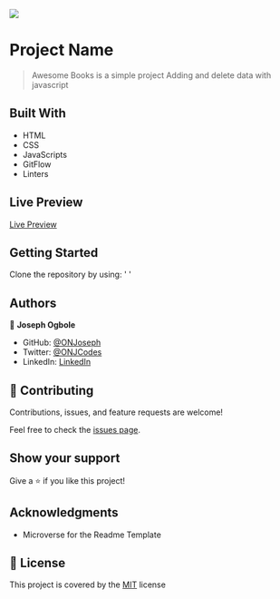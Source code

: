 ![](https://img.shields.io/badge/Microverse-blueviolet)

# Project Name

> Awesome Books is a simple project Adding and delete data with javascript


## Built With

- HTML
- CSS
- JavaScripts
- GitFlow
- Linters

## Live Preview

[Live Preview]()


## Getting Started

Clone the repository by using:
'  '


## Authors

👤 **Joseph Ogbole**

- GitHub: [@ONJoseph](https://github.com/ONJoseph)
- Twitter: [@ONJCodes](https://twitter.com/ONJCodes)
- LinkedIn: [LinkedIn](https://www.linkedin.com/in/o-n-joseph-ba8425147/)


## 🤝 Contributing

Contributions, issues, and feature requests are welcome!

Feel free to check the [issues page]().

## Show your support

Give a ⭐️ if you like this project!

## Acknowledgments

- Microverse for the Readme Template

## 📝 License

This project is covered by the [MIT](/LICENSE) license
